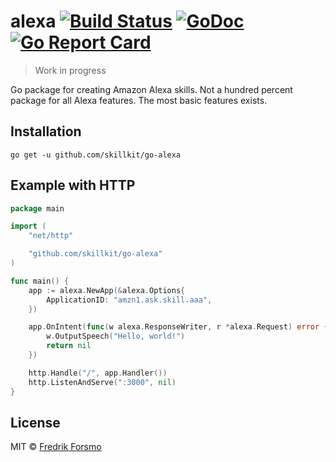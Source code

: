 # alexa [![Build Status](https://travis-ci.org/skillkit/go-alexa.svg?branch=master)](https://travis-ci.org/skillkit/go-alexa) [![GoDoc](https://godoc.org/github.com/skillkit/go-alexa?status.svg)](https://godoc.org/github.com/skillkit/go-alexa) [![Go Report Card](https://goreportcard.com/badge/github.com/skillkit/go-alexa)](https://goreportcard.com/report/github.com/skillkit/go-alexa)

> Work in progress

Go package for creating Amazon Alexa skills. Not a hundred percent package for all Alexa features. The most basic features exists.

## Installation

```
go get -u github.com/skillkit/go-alexa
```

## Example with HTTP

```go
package main

import (
	"net/http"

	"github.com/skillkit/go-alexa"
)

func main() {
	app := alexa.NewApp(&alexa.Options{
		ApplicationID: "amzn1.ask.skill.aaa",
	})

	app.OnIntent(func(w alexa.ResponseWriter, r *alexa.Request) error {
		w.OutputSpeech("Hello, world!")
		return nil
	})

	http.Handle("/", app.Handler())
	http.ListenAndServe(":3000", nil)
}
```

## License

MIT © [Fredrik Forsmo](https://github.com/frozzare)